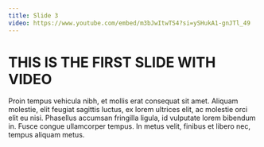 ```yaml
---
title: Slide 3
video: https://www.youtube.com/embed/m3bJwItwTS4?si=ySHukA1-gnJTl_49
---
```


# THIS IS THE FIRST SLIDE WITH VIDEO

Proin tempus vehicula nibh, et mollis erat consequat sit amet. Aliquam molestie, elit feugiat sagittis luctus, ex lorem ultrices elit, ac molestie orci elit eu nisi. Phasellus accumsan fringilla ligula, id vulputate lorem bibendum in. Fusce congue ullamcorper tempus. In metus velit, finibus et libero nec, tempus aliquam metus.